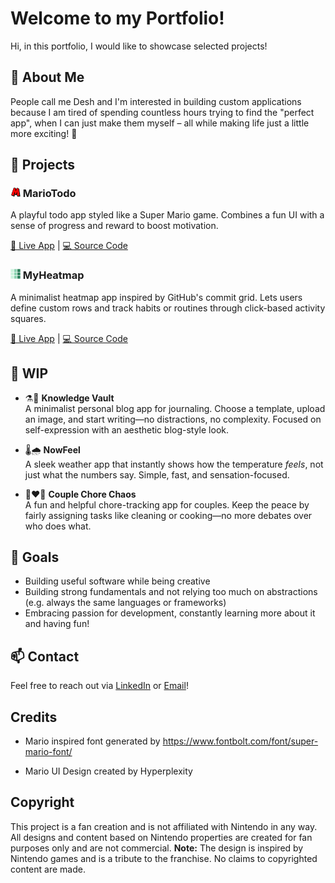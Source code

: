 # Welcome to my Portfolio!

Hi, in this portfolio, I would like to showcase selected projects!

## 🧩 About Me

People call me Desh and I'm interested in building custom applications because I am tired of spending countless hours trying to find the "perfect app", when I can just make them myself – all while making life just a little more exciting! 👾

## 📂 Projects

### <img src="./assets/mariotodo-favicon.png" width="16" height="16"> MarioTodo
A playful todo app styled like a Super Mario game. Combines a fun UI with a sense of progress and reward to boost motivation.

[🔗 Live App](https://todo-list-six-puce.vercel.app/) | [💻 Source Code](https://github.com/Deshenfektion/todo-list)

### <img src="./assets/heatmap-favicon.png" width="16" height="16"> MyHeatmap
A minimalist heatmap app inspired by GitHub's commit grid. Lets users define custom rows and track habits or routines through click-based activity squares.

[🔗 Live App](https://heatmap-app-two.vercel.app/) | [💻 Source Code](https://github.com/Deshenfektion/heatmap-app)

## 🔨 WIP

- ⚗️📒 **Knowledge Vault**  
  A minimalist personal blog app for journaling. Choose a template, upload an image, and start writing—no distractions, no complexity. Focused on self-expression with an aesthetic blog-style look.

- 🌡️🌧️ **NowFeel**  
  A sleek weather app that instantly shows how the temperature *feels*, not just what the numbers say. Simple, fast, and sensation-focused.

- 🧹❤️😤 **Couple Chore Chaos**  
  A fun and helpful chore-tracking app for couples. Keep the peace by fairly assigning tasks like cleaning or cooking—no more debates over who does what.

## 🚀 Goals

- Building useful software while being creative
- Building strong fundamentals and not relying too much on abstractions (e.g. always the same languages or frameworks)
- Embracing passion for development, constantly learning more about it and having fun!

## 📫 Contact

Feel free to reach out via [LinkedIn](https://www.linkedin.com/in/deshenrao/) or [Email](mailto:deshen.r1502@gmail.com)!

## Credits

- Mario inspired font generated by https://www.fontbolt.com/font/super-mario-font/

- Mario UI Design created by Hyperplexity

## Copyright

This project is a fan creation and is not affiliated with Nintendo in any way. All designs and content based on Nintendo properties are created for fan purposes only and are not commercial.
**Note:** The design is inspired by Nintendo games and is a tribute to the franchise.
No claims to copyrighted content are made.
